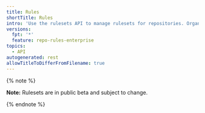 ```yaml
---
title: Rules
shortTitle: Rules
intro: 'Use the rulesets API to manage rulesets for repositories. Organization rulesets control how people can interact with selected branches and tags in repositories in an organization.'
versions:
  fpt: '*'
  feature: repo-rules-enterprise
topics:
  - API
autogenerated: rest
allowTitleToDifferFromFilename: true
---
```


{% note %}

**Note:** Rulesets are in public beta and subject to change.

{% endnote %}

<!-- Content after this section is automatically generated -->
